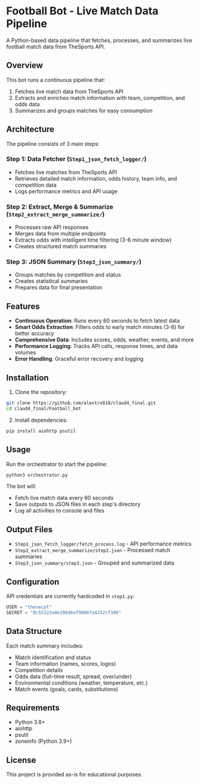 # Football Bot - Live Match Data Pipeline

A Python-based data pipeline that fetches, processes, and summarizes live football match data from TheSports API.

## Overview

This bot runs a continuous pipeline that:
1. Fetches live match data from TheSports API
2. Extracts and enriches match information with team, competition, and odds data
3. Summarizes and groups matches for easy consumption

## Architecture

The pipeline consists of 3 main steps:

### Step 1: Data Fetcher (`Step1_json_fetch_logger/`)
- Fetches live matches from TheSports API
- Retrieves detailed match information, odds history, team info, and competition data
- Logs performance metrics and API usage

### Step 2: Extract, Merge & Summarize (`Step2_extract_merge_summarize/`)
- Processes raw API responses
- Merges data from multiple endpoints
- Extracts odds with intelligent time filtering (3-6 minute window)
- Creates structured match summaries

### Step 3: JSON Summary (`Step3_json_summary/`)
- Groups matches by competition and status
- Creates statistical summaries
- Prepares data for final presentation

## Features

- **Continuous Operation**: Runs every 60 seconds to fetch latest data
- **Smart Odds Extraction**: Filters odds to early match minutes (3-6) for better accuracy
- **Comprehensive Data**: Includes scores, odds, weather, events, and more
- **Performance Logging**: Tracks API calls, response times, and data volumes
- **Error Handling**: Graceful error recovery and logging

## Installation

1. Clone the repository:
```bash
git clone https://github.com/alextrx818/claud4_final.git
cd claud4_final/Football_bot
```

2. Install dependencies:
```bash
pip install aiohttp psutil
```

## Usage

Run the orchestrator to start the pipeline:

```bash
python3 orchestrator.py
```

The bot will:
- Fetch live match data every 60 seconds
- Save outputs to JSON files in each step's directory
- Log all activities to console and files

## Output Files

- `Step1_json_fetch_logger/fetch_process.log` - API performance metrics
- `Step2_extract_merge_summarize/step2.json` - Processed match summaries
- `Step3_json_summary/step3.json` - Grouped and summarized data

## Configuration

API credentials are currently hardcoded in `step1.py`:
```python
USER = "thenecpt"
SECRET = "0c55322e8e196d6ef9066fa4252cf386"
```

## Data Structure

Each match summary includes:
- Match identification and status
- Team information (names, scores, logos)
- Competition details
- Odds data (full-time result, spread, over/under)
- Environmental conditions (weather, temperature, etc.)
- Match events (goals, cards, substitutions)

## Requirements

- Python 3.8+
- aiohttp
- psutil
- zoneinfo (Python 3.9+)

## License

This project is provided as-is for educational purposes.
